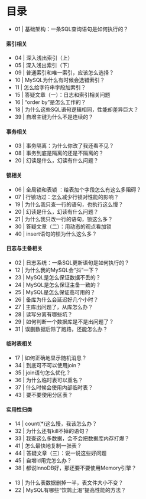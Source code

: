 # 目录

* 01 | 基础架构：一条SQL查询语句是如何执行的？

#### 索引相关
* 04 | 深入浅出索引（上）
* 05 | 深入浅出索引（下）
* 09 | 普通索引和唯一索引，应该怎么选择？
* 10 | MySQL为什么有时候会选错索引？
* 11 | 怎么给字符串字段加索引？
* 15 | 答疑文章（一）：日志和索引相关问题
* 16 | “order by”是怎么工作的？
* 18 | 为什么这些SQL语句逻辑相同，性能却差异巨大？
* 39 | 自增主键为什么不是连续的？

#### 事务相关
* 03 | 事务隔离：为什么你改了我还看不见？
* 08 | 事务到底是隔离的还是不隔离的？
* 20 | 幻读是什么，幻读有什么问题？

#### 锁相关
* 06 | 全局锁和表锁 ：给表加个字段怎么有这么多阻碍？
* 07 | 行锁功过：怎么减少行锁对性能的影响？
* 19 | 为什么我只查一行的语句，也执行这么慢？
* 20 | 幻读是什么，幻读有什么问题？
* 21 | 为什么我只改一行的语句，锁这么多？
* 30 | 答疑文章（二）：用动态的观点看加锁
* 40 | insert语句的锁为什么这么多？

#### 日志与主备相关
* 02 | 日志系统：一条SQL更新语句是如何执行的？
* 12 | 为什么我的MySQL会“抖”一下？
* 23 | MySQL是怎么保证数据不丢的？
* 24 | MySQL是怎么保证主备一致的？
* 25 | MySQL是怎么保证高可用的？
* 26 | 备库为什么会延迟好几个小时？
* 27 | 主库出问题了，从库怎么办？
* 28 | 读写分离有哪些坑？
* 29 | 如何判断一个数据库是不是出问题了？
* 31 | 误删数据后除了跑路，还能怎么办？

#### 临时表相关
* 17 | 如何正确地显示随机消息？
* 34 | 到底可不可以使用join？
* 35 | join语句怎么优化？
* 36 | 为什么临时表可以重名？
* 37 | 什么时候会使用内部临时表？
* 43 | 要不要使用分区表？

#### 实用性归类
* 14 | count(*)这么慢，我该怎么办？
* 32 | 为什么还有kill不掉的语句？
* 33 | 我查这么多数据，会不会把数据库内存打爆？
* 41 | 怎么最快地复制一张表？
* 44 | 答疑文章（三）：说一说这些好问题
* 45 | 自增id用完怎么办？
* 38 | 都说InnoDB好，那还要不要使用Memory引擎？

#### 
* 13 | 为什么表数据删掉一半，表文件大小不变？
* 22 | MySQL有哪些“饮鸩止渴”提高性能的方法？